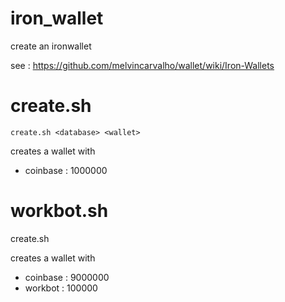 # iron_wallet

create an ironwallet

see : https://github.com/melvincarvalho/wallet/wiki/Iron-Wallets

# create.sh

    create.sh <database> <wallet>

creates a wallet with

* coinbase : 1000000

# workbot.sh

create.sh <database> <wallet> <workbot>

creates a wallet with

* coinbase : 9000000
* workbot  : 100000

